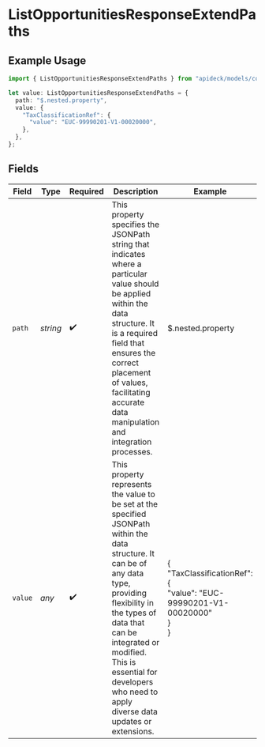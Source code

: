 # ListOpportunitiesResponseExtendPaths

## Example Usage

```typescript
import { ListOpportunitiesResponseExtendPaths } from "apideck/models/components";

let value: ListOpportunitiesResponseExtendPaths = {
  path: "$.nested.property",
  value: {
    "TaxClassificationRef": {
      "value": "EUC-99990201-V1-00020000",
    },
  },
};
```

## Fields

| Field                                                                                                                                                                                                                                                                                               | Type                                                                                                                                                                                                                                                                                                | Required                                                                                                                                                                                                                                                                                            | Description                                                                                                                                                                                                                                                                                         | Example                                                                                                                                                                                                                                                                                             |
| --------------------------------------------------------------------------------------------------------------------------------------------------------------------------------------------------------------------------------------------------------------------------------------------------- | --------------------------------------------------------------------------------------------------------------------------------------------------------------------------------------------------------------------------------------------------------------------------------------------------- | --------------------------------------------------------------------------------------------------------------------------------------------------------------------------------------------------------------------------------------------------------------------------------------------------- | --------------------------------------------------------------------------------------------------------------------------------------------------------------------------------------------------------------------------------------------------------------------------------------------------- | --------------------------------------------------------------------------------------------------------------------------------------------------------------------------------------------------------------------------------------------------------------------------------------------------- |
| `path`                                                                                                                                                                                                                                                                                              | *string*                                                                                                                                                                                                                                                                                            | :heavy_check_mark:                                                                                                                                                                                                                                                                                  | This property specifies the JSONPath string that indicates where a particular value should be applied within the data structure. It is a required field that ensures the correct placement of values, facilitating accurate data manipulation and integration processes.                            | $.nested.property                                                                                                                                                                                                                                                                                   |
| `value`                                                                                                                                                                                                                                                                                             | *any*                                                                                                                                                                                                                                                                                               | :heavy_check_mark:                                                                                                                                                                                                                                                                                  | This property represents the value to be set at the specified JSONPath within the data structure. It can be of any data type, providing flexibility in the types of data that can be integrated or modified. This is essential for developers who need to apply diverse data updates or extensions. | {<br/>"TaxClassificationRef": {<br/>"value": "EUC-99990201-V1-00020000"<br/>}<br/>}                                                                                                                                                                                                                 |